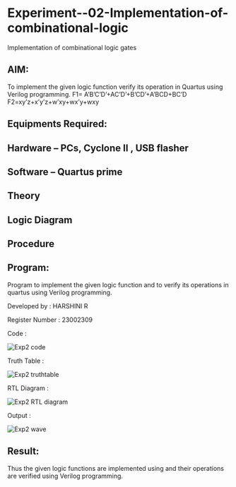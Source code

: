 # Experiment--02-Implementation-of-combinational-logic
Implementation of combinational logic gates
 
## AIM:
To implement the given logic function verify its operation in Quartus using Verilog programming.
 F1= A’B’C’D’+AC’D’+B’CD’+A’BCD+BC’D
F2=xy’z+x’y’z+w’xy+wx’y+wxy
 
 
 
## Equipments Required:
## Hardware – PCs, Cyclone II , USB flasher
## Software – Quartus prime


## Theory
 

## Logic Diagram
## Procedure
## Program:

Program to implement the given logic function and to verify its operations in quartus using Verilog programming.

Developed by : HARSHINI R

Register Number : 23002309

Code : 

![Exp2 code](https://github.com/Harshhinii/Experiment--02-Implementation-of-combinational-logic-/assets/148633023/673a7f49-536c-4963-9790-7bcd6ce34c45)

Truth Table : 

![Exp2 truthtable](https://github.com/Harshhinii/Experiment--02-Implementation-of-combinational-logic-/assets/148633023/0e3f8088-41de-45ae-bc3c-64a78e35ba59)

RTL Diagram :

![Exp2 RTL diagram](https://github.com/Harshhinii/Experiment--02-Implementation-of-combinational-logic-/assets/148633023/3f92b84e-79d0-4a2d-9ec6-9fd01cc7b41a)

Output :

![Exp2 wave](https://github.com/Harshhinii/Experiment--02-Implementation-of-combinational-logic-/assets/148633023/7336b216-cfdf-4dfa-9aec-2b5b11129fde)

## Result:
Thus the given logic functions are implemented using  and their operations are verified using Verilog programming.
